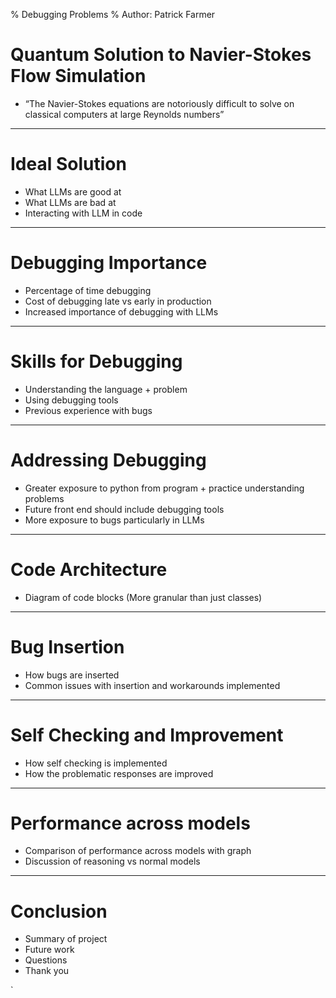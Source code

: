 % Debugging Problems
% Author: Patrick Farmer

# Quantum Solution to Navier-Stokes Flow Simulation

- “The Navier-Stokes equations are notoriously difficult to solve on classical computers at large Reynolds numbers”

---

# Ideal Solution

- What LLMs are good at
- What LLMs are bad at
- Interacting with LLM in code

---

# Debugging Importance

- Percentage of time debugging
- Cost of debugging late vs early in production
- Increased importance of debugging with LLMs

---

# Skills for Debugging

- Understanding the language + problem
- Using debugging tools
- Previous experience with bugs

---

# Addressing Debugging

- Greater exposure to python from program + practice understanding problems
- Future front end should include debugging tools
- More exposure to bugs particularly in LLMs

---

# Code Architecture

- Diagram of code blocks (More granular than just classes)

---

# Bug Insertion

- How bugs are inserted
- Common issues with insertion and workarounds implemented

---

# Self Checking and Improvement

- How self checking is implemented
- How the problematic responses are improved

---

# Performance across models

- Comparison of performance across models with graph
- Discussion of reasoning vs normal models

---

# Conclusion

- Summary of project
- Future work
- Questions
- Thank you

`